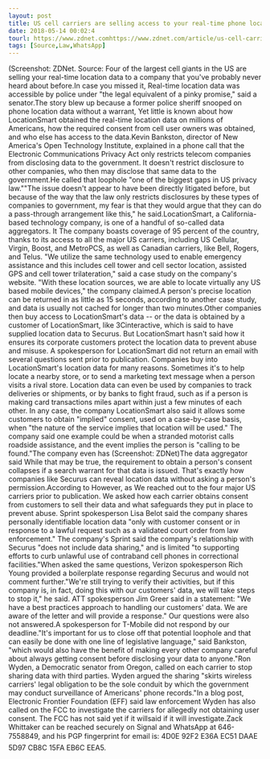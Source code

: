 ```yaml
---
layout: post
title: US cell carriers are selling access to your real-time phone location data
date: 2018-05-14 00:02:4
tourl: https://www.zdnet.comhttps://www.zdnet.com/article/us-cell-carriers-selling-access-to-real-time-location-data/
tags: [Source,Law,WhatsApp]
---
```

(Screenshot: ZDNet. Source: Four of the largest cell giants in the US are selling your real-time location data to a company that you've probably never heard about before.In case you missed it, Real-time location data was accessible by police under "the legal equivalent of a pinky promise," said a senator.The story blew up because a former police sheriff snooped on phone location data without a warrant, Yet little is known about how LocationSmart obtained the real-time location data on millions of Americans, how the required consent from cell user owners was obtained, and who else has access to the data.Kevin Bankston, director of New America's Open Technology Institute, explained in a phone call that the Electronic Communications Privacy Act only restricts telecom companies from disclosing data to the government. It doesn't restrict disclosure to other companies, who then may disclose that same data to the government.He called that loophole "one of the biggest gaps in US privacy law.""The issue doesn't appear to have been directly litigated before, but because of the way that the law only restricts disclosures by these types of companies to government, my fear is that they would argue that they can do a pass-through arrangement like this," he said.LocationSmart, a California-based technology company, is one of a handful of so-called data aggregators. It The company boasts coverage of 95 percent of the country, thanks to its access to all the major US carriers, including US Cellular, Virgin, Boost, and MetroPCS, as well as Canadian carriers, like Bell, Rogers, and Telus. "We utilize the same technology used to enable emergency assistance and this includes cell tower and cell sector location, assisted GPS and cell tower trilateration," said a case study on the company's website. "With these location sources, we are able to locate virtually any US based mobile devices," the company claimed.A person's precise location can be returned in as little as 15 seconds, according to another case study, and data is usually not cached for longer than two minutes.Other companies then buy access to LocationSmart's data -- or the data is obtained by a customer of LocationSmart, like 3Cinteractive, which is said to have supplied location data to Securus. But LocationSmart hasn't said how it ensures its corporate customers protect the location data to prevent abuse and misuse. A spokesperson for LocationSmart did not return an email with several questions sent prior to publication. Companies buy into LocationSmart's location data for many reasons. Sometimes it's to help locate a nearby store, or to send a marketing text message when a person visits a rival store. Location data can even be used by companies to track deliveries or shipments, or by banks to fight fraud, such as if a person is making card transactions miles apart within just a few minutes of each other. In any case, the company LocationSmart also said it allows some customers to obtain "implied" consent, used on a case-by-case basis, when "the nature of the service implies that location will be used." The company said one example could be when a stranded motorist calls roadside assistance, and the event implies the person is "calling to be found."The company even has (Screenshot: ZDNet)The data aggregator said While that may be true, the requirement to obtain a person's consent collapses if a search warrant for that data is issued. That's exactly how companies like Securus can reveal location data without asking a person's permission.According to However, as We reached out to the four major US carriers prior to publication. We asked how each carrier obtains consent from customers to sell their data and what safeguards they put in place to prevent abuse. Sprint spokesperson Lisa Belot said the company shares personally identifiable location data "only with customer consent or in response to a lawful request such as a validated court order from law enforcement." The company's Sprint said the company's relationship with Securus "does not include data sharing," and is limited "to supporting efforts to curb unlawful use of contraband cell phones in correctional facilities."When asked the same questions, Verizon spokesperson Rich Young provided a boilerplate response regarding Securus and would not comment further."We're still trying to verify their activities, but if this company is, in fact, doing this with our customers' data, we will take steps to stop it," he said. ATT spokesperson Jim Greer said in a statement: "We have a best practices approach to handling our customers' data. We are aware of the letter and will provide a response." Our questions were also not answered.A spokesperson for T-Mobile did not respond by our deadline."It's important for us to close off that potential loophole and that can easily be done with one line of legislative language," said Bankston, "which would also have the benefit of making every other company careful about always getting consent before disclosing your data to anyone."Ron Wyden, a Democratic senator from Oregon, called on each carrier to stop sharing data with third parties. Wyden argued the sharing "skirts wireless carriers' legal obligation to be the sole conduit by which the government may conduct surveillance of Americans' phone records."In a blog post, Electronic Frontier Foundation (EFF) said law enforcement Wyden has also called on the FCC to investigate the carriers for allegedly not obtaining user consent. The FCC has not said yet if it willsaid if it will investigate.Zack Whittaker can be reached securely on Signal and WhatsApp at 646-7558849, and his PGP fingerprint for email is: 4D0E 92F2 E36A EC51 DAAE 5D97 CB8C 15FA EB6C EEA5.